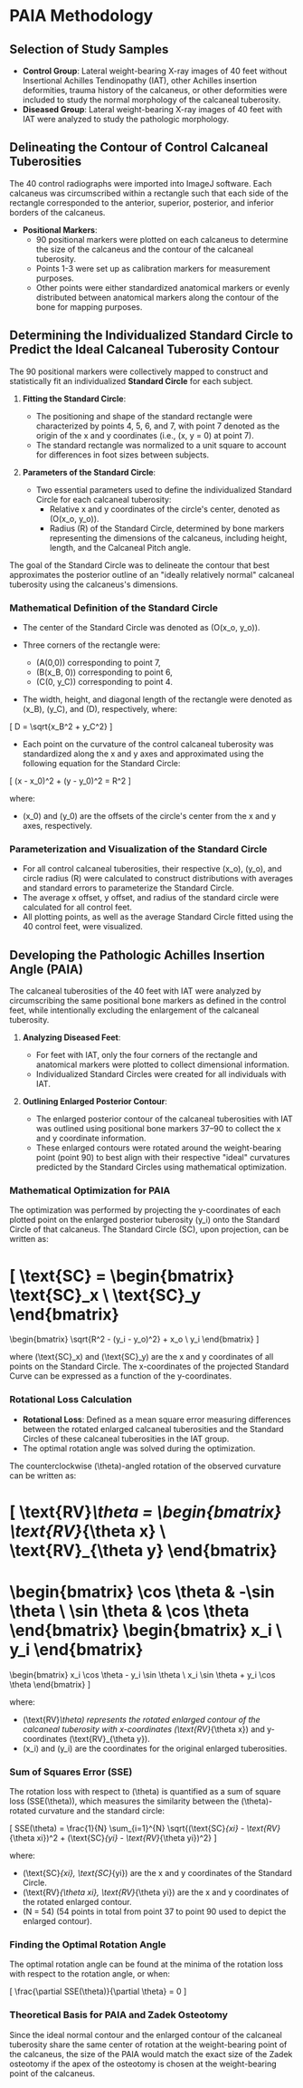 # PAIA Methodology

## Selection of Study Samples

- **Control Group**: Lateral weight-bearing X-ray images of 40 feet without Insertional Achilles Tendinopathy (IAT), other Achilles insertion deformities, trauma history of the calcaneus, or other deformities were included to study the normal morphology of the calcaneal tuberosity.
- **Diseased Group**: Lateral weight-bearing X-ray images of 40 feet with IAT were analyzed to study the pathologic morphology.

## Delineating the Contour of Control Calcaneal Tuberosities

The 40 control radiographs were imported into ImageJ software. Each calcaneus was circumscribed within a rectangle such that each side of the rectangle corresponded to the anterior, superior, posterior, and inferior borders of the calcaneus. 

- **Positional Markers**: 
  - 90 positional markers were plotted on each calcaneus to determine the size of the calcaneus and the contour of the calcaneal tuberosity.
  - Points 1-3 were set up as calibration markers for measurement purposes.
  - Other points were either standardized anatomical markers or evenly distributed between anatomical markers along the contour of the bone for mapping purposes.

## Determining the Individualized Standard Circle to Predict the Ideal Calcaneal Tuberosity Contour

The 90 positional markers were collectively mapped to construct and statistically fit an individualized **Standard Circle** for each subject.

1. **Fitting the Standard Circle**:
   - The positioning and shape of the standard rectangle were characterized by points 4, 5, 6, and 7, with point 7 denoted as the origin of the x and y coordinates (i.e., \(x, y = 0\) at point 7).
   - The standard rectangle was normalized to a unit square to account for differences in foot sizes between subjects.

2. **Parameters of the Standard Circle**:
   - Two essential parameters used to define the individualized Standard Circle for each calcaneal tuberosity:
     - Relative x and y coordinates of the circle's center, denoted as \(O(x_o, y_o)\).
     - Radius (R) of the Standard Circle, determined by bone markers representing the dimensions of the calcaneus, including height, length, and the Calcaneal Pitch angle.

The goal of the Standard Circle was to delineate the contour that best approximates the posterior outline of an "ideally relatively normal" calcaneal tuberosity using the calcaneus's dimensions.

### Mathematical Definition of the Standard Circle

- The center of the Standard Circle was denoted as \(O(x_o, y_o)\).
- Three corners of the rectangle were:
  - \(A(0,0)\) corresponding to point 7,
  - \(B(x_B, 0)\) corresponding to point 6,
  - \(C(0, y_C)\) corresponding to point 4.

- The width, height, and diagonal length of the rectangle were denoted as \(x_B\), \(y_C\), and \(D\), respectively, where:

\[
D = \sqrt{x_B^2 + y_C^2}
\]

- Each point on the curvature of the control calcaneal tuberosity was standardized along the x and y axes and approximated using the following equation for the Standard Circle:

\[
(x - x_0)^2 + (y - y_0)^2 = R^2
\]

where:

- \(x_0\) and \(y_0\) are the offsets of the circle's center from the x and y axes, respectively.

### Parameterization and Visualization of the Standard Circle

- For all control calcaneal tuberosities, their respective \(x_o\), \(y_o\), and circle radius \(R\) were calculated to construct distributions with averages and standard errors to parameterize the Standard Circle.
- The average x offset, y offset, and radius of the standard circle were calculated for all control feet.
- All plotting points, as well as the average Standard Circle fitted using the 40 control feet, were visualized.

## Developing the Pathologic Achilles Insertion Angle (PAIA)

The calcaneal tuberosities of the 40 feet with IAT were analyzed by circumscribing the same positional bone markers as defined in the control feet, while intentionally excluding the enlargement of the calcaneal tuberosity.

1. **Analyzing Diseased Feet**:
   - For feet with IAT, only the four corners of the rectangle and anatomical markers were plotted to collect dimensional information.
   - Individualized Standard Circles were created for all individuals with IAT.

2. **Outlining Enlarged Posterior Contour**:
   - The enlarged posterior contour of the calcaneal tuberosities with IAT was outlined using positional bone markers 37–90 to collect the x and y coordinate information.
   - These enlarged contours were rotated around the weight-bearing point (point 90) to best align with their respective "ideal" curvatures predicted by the Standard Circles using mathematical optimization.

### Mathematical Optimization for PAIA

The optimization was performed by projecting the y-coordinates of each plotted point on the enlarged posterior tuberosity \(y_i\) onto the Standard Circle of that calcaneus. The Standard Circle (SC), upon projection, can be written as:

\[
\text{SC} = 
\begin{bmatrix}
\text{SC}_x \\
\text{SC}_y
\end{bmatrix}
=
\begin{bmatrix}
\sqrt{R^2 - (y_i - y_o)^2} + x_o \\
y_i
\end{bmatrix}
\]

where \(\text{SC}_x\) and \(\text{SC}_y\) are the x and y coordinates of all points on the Standard Circle. The x-coordinates of the projected Standard Curve can be expressed as a function of the y-coordinates.

### Rotational Loss Calculation

- **Rotational Loss**: Defined as a mean square error measuring differences between the rotated enlarged calcaneal tuberosities and the Standard Circles of these calcaneal tuberosities in the IAT group.
- The optimal rotation angle was solved during the optimization.

The counterclockwise \(\theta\)-angled rotation of the observed curvature can be written as:

\[
\text{RV}_\theta = 
\begin{bmatrix}
\text{RV}_{\theta x} \\
\text{RV}_{\theta y}
\end{bmatrix}
=
\begin{bmatrix}
\cos \theta & -\sin \theta \\
\sin \theta & \cos \theta
\end{bmatrix}
\begin{bmatrix}
x_i \\
y_i
\end{bmatrix}
=
\begin{bmatrix}
x_i \cos \theta - y_i \sin \theta \\
x_i \sin \theta + y_i \cos \theta
\end{bmatrix}
\]

where:

- \(\text{RV}_\theta\) represents the rotated enlarged contour of the calcaneal tuberosity with x-coordinates \(\text{RV}_{\theta x}\) and y-coordinates \(\text{RV}_{\theta y}\).
- \(x_i\) and \(y_i\) are the coordinates for the original enlarged tuberosities.

### Sum of Squares Error (SSE)

The rotation loss with respect to \(\theta\) is quantified as a sum of square loss \(SSE(\theta)\), which measures the similarity between the \(\theta\)-rotated curvature and the standard circle:

\[
SSE(\theta) = \frac{1}{N} \sum_{i=1}^{N} \sqrt{(\text{SC}_{xi} - \text{RV}_{\theta xi})^2 + (\text{SC}_{yi} - \text{RV}_{\theta yi})^2}
\]

where:

- \(\text{SC}_{xi}, \text{SC}_{yi}\) are the x and y coordinates of the Standard Circle.
- \(\text{RV}_{\theta xi}, \text{RV}_{\theta yi}\) are the x and y coordinates of the rotated enlarged contour.
- \(N = 54\) (54 points in total from point 37 to point 90 used to depict the enlarged contour).

### Finding the Optimal Rotation Angle

The optimal rotation angle can be found at the minima of the rotation loss with respect to the rotation angle, or when:

\[
\frac{\partial SSE(\theta)}{\partial \theta} = 0
\]

### Theoretical Basis for PAIA and Zadek Osteotomy

Since the ideal normal contour and the enlarged contour of the calcaneal tuberosity share the same center of rotation at the weight-bearing point of the calcaneus, the size of the PAIA would match the exact size of the Zadek osteotomy if the apex of the osteotomy is chosen at the weight-bearing point of the calcaneus.
